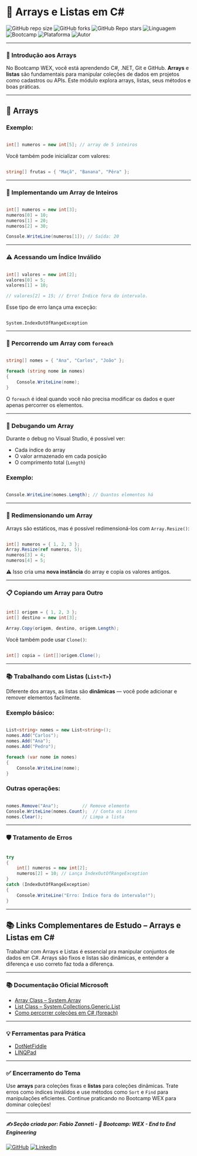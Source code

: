 # 🔢 Arrays e Listas em C#

![GitHub repo size](https://img.shields.io/github/repo-size/fzanneti/wex-e2e-csharp)
![GitHub forks](https://img.shields.io/github/forks/fzanneti/wex-e2e-csharp?style=social)
![GitHub Repo stars](https://img.shields.io/github/stars/fzanneti/wex-e2e-csharp?style=social)
![Linguagem](https://img.shields.io/badge/Linguagem-CSharp-blue)
![Bootcamp](https://img.shields.io/badge/WEX-End--to--End%20Engineering-blueviolet?logo=vercel&logoColor=white)
![Plataforma](https://img.shields.io/badge/Powered%20by-DIO.io-red?logo=data:image/svg+xml;base64,PHN2ZyBmaWxsPSIjZmZmIiB2aWV3Qm94PSIwIDAgMzIgMzIiIHhtbG5zPSJodHRwOi8vd3d3LnczLm9yZy8yMDAwL3N2ZyI+PHBhdGggZD0iTTYuNzEgMy4yNWMtMi44OCAxLjQxLTUuMDcgNC4yMy01LjA3IDcuNzYgMCAzLjU4IDIuMjggNi43IDUuMzMgOC4xNSAxLjgzLS42MiAyLjQtMi4yNiAyLjQtMy44MSAwLS4yMy0uMDItLjQ1LS4wNS0uNjZBLjQ0LjQ0IDAgMDExMC4xIDExYy4yNC0uNzUuMTEtMS41My0uMy0yLjIyQzguOTIgNy45NiA3LjMzIDcuNSA1Ljc0IDcuNjZhNS41NSA1LjU1IDAgM)
![Autor](https://img.shields.io/badge/Autor-fzanneti-blue?style=flat-square&logo=github)

---

### 🧠 Introdução aos Arrays

No Bootcamp WEX, você está aprendendo C#, .NET, Git e GitHub. **Arrays** e **listas** são fundamentais para manipular coleções de dados em projetos como cadastros ou APIs. Este módulo explora arrays, listas, seus métodos e boas práticas.

---

## 🧠 Arrays

### Exemplo:

```csharp

int[] numeros = new int[5]; // array de 5 inteiros

```

Você também pode inicializar com valores:

```csharp

string[] frutas = { "Maçã", "Banana", "Pêra" };

```

---

### 🔨 Implementando um Array de Inteiros

```csharp

int[] numeros = new int[3];
numeros[0] = 10;
numeros[1] = 20;
numeros[2] = 30;

Console.WriteLine(numeros[1]); // Saída: 20

```

---

### ⚠️ Acessando um Índice Inválido

```csharp

int[] valores = new int[2];
valores[0] = 5;
valores[1] = 10;

// valores[2] = 15; // Erro! Índice fora do intervalo.

```

Esse tipo de erro lança uma exceção:

```plaintext

System.IndexOutOfRangeException

```

---

### 🔁 Percorrendo um Array com `foreach`

```csharp

string[] nomes = { "Ana", "Carlos", "João" };

foreach (string nome in nomes)
{
    Console.WriteLine(nome);
}

```

O `foreach` é ideal quando você não precisa modificar os dados e quer apenas percorrer os elementos.

---

### 🐞 Debugando um Array

Durante o debug no Visual Studio, é possível ver:

* Cada índice do array
* O valor armazenado em cada posição
* O comprimento total (`Length`)

### Exemplo:

```csharp

Console.WriteLine(nomes.Length); // Quantos elementos há

```

---

### 🔄 Redimensionando um Array

Arrays são estáticos, mas é possível redimensioná-los com `Array.Resize()`:

```csharp

int[] numeros = { 1, 2, 3 };
Array.Resize(ref numeros, 5);
numeros[3] = 4;
numeros[4] = 5;

```

⚠️ Isso cria uma **nova instância** do array e copia os valores antigos.

---

### 📋 Copiando um Array para Outro

```csharp

int[] origem = { 1, 2, 3 };
int[] destino = new int[3];

Array.Copy(origem, destino, origem.Length);

```

Você também pode usar `Clone()`:

```csharp

int[] copia = (int[])origem.Clone();

```

---

### 📚 Trabalhando com Listas (`List<T>`)

Diferente dos arrays, as listas são **dinâmicas** — você pode adicionar e remover elementos facilmente.

### Exemplo básico:

```csharp

List<string> nomes = new List<string>();
nomes.Add("Carlos");
nomes.Add("Ana");
nomes.Add("Pedro");

foreach (var nome in nomes)
{
    Console.WriteLine(nome);
}

```

### Outras operações:

```csharp

nomes.Remove("Ana");         // Remove elemento
Console.WriteLine(nomes.Count);  // Conta os itens
nomes.Clear();               // Limpa a lista

```
---

### 🛡️ Tratamento de Erros

```csharp

try
{
    int[] numeros = new int[2];
    numeros[2] = 10; // Lança IndexOutOfRangeException
}
catch (IndexOutOfRangeException)
{
    Console.WriteLine("Erro: Índice fora do intervalo!");
}

```

---

## 📚 Links Complementares de Estudo – Arrays e Listas em C#

Trabalhar com Arrays e Listas é essencial pra manipular conjuntos de dados em C#. Arrays são fixos e listas são dinâmicas, e entender a diferença e uso correto faz toda a diferença.

---

### 📚 Documentação Oficial Microsoft

- [Array Class – System.Array](https://learn.microsoft.com/pt-br/dotnet/api/system.array?view=net-8.0)
- [List<T> Class – System.Collections.Generic.List](https://learn.microsoft.com/pt-br/dotnet/api/system.collections.generic.list-1?view=net-8.0)
- [Como percorrer coleções em C# (foreach)](https://learn.microsoft.com/pt-br/dotnet/csharp/language-reference/keywords/foreach-in)

---

### 💡 Ferramentas para Prática

- [DotNetFiddle](https://dotnetfiddle.net/)
- [LINQPad](https://www.linqpad.net/)

---

### ✅ Encerramento do Tema

Use **arrays** para coleções fixas e **listas** para coleções dinâmicas. Trate erros como índices inválidos e use métodos como `Sort` e `Find` para manipulações eficientes. Continue praticando no Bootcamp WEX para dominar coleções!

---

##### ✍️ Seção criada por: *Fabio Zanneti* - 🎯 Bootcamp: **WEX - End to End Engineering**
[![GitHub](https://img.shields.io/badge/GitHub-fzanneti-181717?style=flat&logo=github)](https://github.com/fzanneti)
[![LinkedIn](https://img.shields.io/badge/LinkedIn-fzanneti-0A66C2?style=flat&logo=linkedin&logoColor=white)](https://linkedin.com/in/fzanneti)